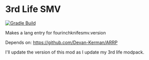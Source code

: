 # 3rd Life SMV
[![Gradle Build](https://github.com/FourInchKnife/3rd-life-version-mod/actions/workflows/build.yml/badge.svg)](https://github.com/FourInchKnife/3rd-life-version-mod/actions/workflows/build.yml)

Makes a lang entry for fourinchknifesmv.version

Depends on: https://github.com/Devan-Kerman/ARRP

I'll update the version of this mod as I update my 3rd life modpack.

